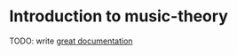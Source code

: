 # Introduction to music-theory

TODO: write [great documentation](http://jacobian.org/writing/great-documentation/what-to-write/)
